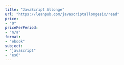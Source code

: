 ```yaml
---
title: "JavaScript Allonge"
url: "https://leanpub.com/javascriptallongesix/read"
price: 
- "0"
pricePerPeriod: 
- "n/a"
format: 
- "ebook"
subject: 
- "javascript"
- "es6"
---
```

